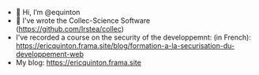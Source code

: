- 👋 Hi, I’m @equinton
- 👀 I've wrote the Collec-Science Software (https://github.com/Irstea/collec)
- I've recorded a course on the security of the developpemnt: (in French): https://ericquinton.frama.site/blog/formation-a-la-securisation-du-developpement-web
- My blog: https://ericquinton.frama.site
<!---
equinton/equinton is a ✨ special ✨ repository because its `README.md` (this file) appears on your GitHub profile.
You can click the Preview link to take a look at your changes.
--->
